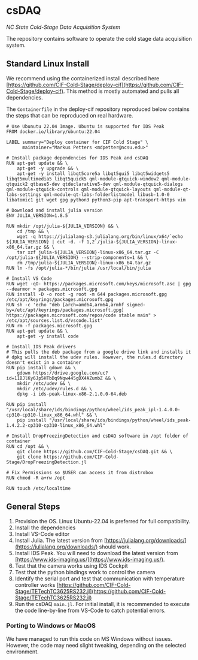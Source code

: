 # csDAQ
*NC State Cold-Stage Data Acquisition System*

The repository contains software to operate the cold stage data acquisition system. 

## Standard Linux Install

We recommend using the containerized install described here [https://github.com/CIF-Cold-Stage/deploy-cif](https://github.com/CIF-Cold-Stage/deploy-cif). This method is mostly automated and pulls all dependencies.

The ```Containerfile``` in the deploy-cif repository reproduced below contains the steps that can be reproduced on real hardware. 

```docker
# Use Ubunutu 22.04 Image. Ubuntu is supported for IDS Peak
FROM docker.io/library/ubuntu:22.04

LABEL summary="Deploy container for CIF Cold Stage" \
      maintainer="Markus Petters <mdpetter@ncsu.edu>"

# Install package dependencies for IDS Peak and csDAQ
RUN apt-get update && \
    apt-get -y upgrade && \
    apt-get -y install libqt5core5a libqt5gui5 libqt5widgets5 libqt5multimedia5 libqt5quick5 qml-module-qtquick-window2 qml-module-qtquick2 qtbase5-dev qtdeclarative5-dev qml-module-qtquick-dialogs qml-module-qtquick-controls qml-module-qtquick-layouts qml-module-qt-labs-settings qml-module-qt-labs-folderlistmodel libusb-1.0-0 libatomic1 git wget gpg python3 python3-pip apt-transport-https vim

# Download and install julia version
ENV JULIA_VERSION=1.8.5

RUN mkdir /opt/julia-${JULIA_VERSION} && \
    cd /tmp && \
    wget -q https://julialang-s3.julialang.org/bin/linux/x64/`echo ${JULIA_VERSION} | cut -d. -f 1,2`/julia-${JULIA_VERSION}-linux-x86_64.tar.gz && \
    tar xzf julia-${JULIA_VERSION}-linux-x86_64.tar.gz -C /opt/julia-${JULIA_VERSION} --strip-components=1 && \
    rm /tmp/julia-${JULIA_VERSION}-linux-x86_64.tar.gz
RUN ln -fs /opt/julia-*/bin/julia /usr/local/bin/julia

# Install VS Code 
RUN wget -qO- https://packages.microsoft.com/keys/microsoft.asc | gpg --dearmor > packages.microsoft.gpg
RUN install -D -o root -g root -m 644 packages.microsoft.gpg /etc/apt/keyrings/packages.microsoft.gpg
RUN sh -c 'echo "deb [arch=amd64,arm64,armhf signed-by=/etc/apt/keyrings/packages.microsoft.gpg] https://packages.microsoft.com/repos/code stable main" > /etc/apt/sources.list.d/vscode.list'
RUN rm -f packages.microsoft.gpg
RUN apt-get update && \
    apt-get -y install code

# Install IDS Peak drivers
# This pulls the deb package from a google drive link and installs it
# dpkg will install the udev rules. However, the rules.d directory doesn't exist in a container
RUN pip install gdown && \
    gdown https://drive.google.com/uc?id=11BJlKy6Jp5HTbDq9Nqw445gDX4AZumbZ && \
    mkdir /etc/udev && \
    mkdir /etc/udev/rules.d && \
    dpkg -i ids-peak-linux-x86-2.1.0.0-64.deb

RUN pip install "/usr/local/share/ids/bindings/python/wheel/ids_peak_ipl-1.4.0.0-cp310-cp310-linux_x86_64.whl" && \
    pip install "/usr/local/share/ids/bindings/python/wheel/ids_peak-1.4.2.2-cp310-cp310-linux_x86_64.whl"

# Install DropFreezingDetection and csDAQ software in /opt folder of container
RUN cd /opt && \
    git clone https://github.com/CIF-Cold-Stage/csDAQ.git && \
    git clone https://github.com/CIF-Cold-Stage/DropFreezingDetection.jl

# Fix Permissions so $USER can access it from distrobox
RUN chmod -R a+rw /opt

RUN touch /etc/localtime
```

## General Steps

1. Provision the OS. Linux Ubuntu-22.04 is preferred for full compatibility.
2. Install the dependencies
3. Install VS-Code editor
4. Install Julia. The latest version from [https://julialang.org/downloads/](https://julialang.org/downloads/) should work. 
5. Install IDS Peak. You will need to download the latest version from [https://www.ids-imaging.us/](https://www.ids-imaging.us/).
6. Test that the camera works using IDS Cockpit
7. Test that the python bindings work to control the camera
8. Identify the serial port and test that communication with temperature controller works [https://github.com/CIF-Cold-Stage/TETechTC3625RS232.jl](https://github.com/CIF-Cold-Stage/TETechTC3625RS232.jl)
9. Run the csDAQ ```main.jl```. For initial install, it is recommended to execute the code line-by-line from VS-Code to catch potential errors.

### Porting to Windows or MacOS

We have managed to run this code on MS Windows without issues. However, the code may need slight tweaking, depending on the selected environment. 